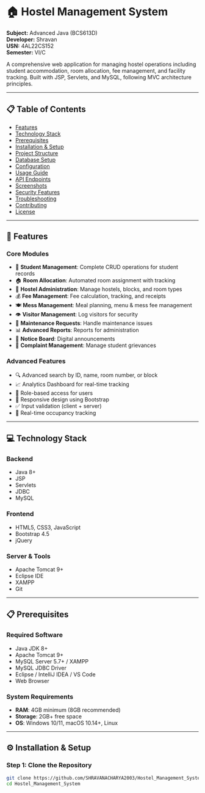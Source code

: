 # 🏠 Hostel Management System

**Subject:** Advanced Java (BCS613D)  
**Developer:** Shravan  
**USN:** 4AL22CS152  
**Semester:** VI/C  

A comprehensive web application for managing hostel operations including student accommodation, room allocation, fee management, and facility tracking. Built with JSP, Servlets, and MySQL, following MVC architecture principles.

---

## 📋 Table of Contents

- [Features](#-features)
- [Technology Stack](#-technology-stack)
- [Prerequisites](#-prerequisites)
- [Installation & Setup](#️-installation--setup)
- [Project Structure](#️-project-structure)
- [Database Setup](#️-database-setup)
- [Configuration](#-configuration)
- [Usage Guide](#-usage-guide)
- [API Endpoints](#-api-endpoints)
- [Screenshots](#-screenshots)
- [Security Features](#-security-features)
- [Troubleshooting](#-troubleshooting)
- [Contributing](#-contributing)
- [License](#-license)

---

## 🚀 Features

### Core Modules

- 👥 **Student Management**: Complete CRUD operations for student records
- 🏠 **Room Allocation**: Automated room assignment with tracking
- 🏢 **Hostel Administration**: Manage hostels, blocks, and room types
- 💰 **Fee Management**: Fee calculation, tracking, and receipts
- 🍽️ **Mess Management**: Meal planning, menu & mess fee management
- 👁️ **Visitor Management**: Log visitors for security
- 🔧 **Maintenance Requests**: Handle maintenance issues
- 📊 **Advanced Reports**: Reports for administration
- 📢 **Notice Board**: Digital announcements
- 📝 **Complaint Management**: Manage student grievances

### Advanced Features

- 🔍 Advanced search by ID, name, room number, or block
- 📈 Analytics Dashboard for real-time tracking
- 🔐 Role-based access for users
- 📱 Responsive design using Bootstrap
- ✅ Input validation (client + server)
- 🔄 Real-time occupancy tracking

---

## 💻 Technology Stack

### Backend

- Java 8+
- JSP
- Servlets
- JDBC
- MySQL

### Frontend

- HTML5, CSS3, JavaScript
- Bootstrap 4.5
- jQuery

### Server & Tools

- Apache Tomcat 9+
- Eclipse IDE
- XAMPP
- Git

---

## 📋 Prerequisites

### Required Software

- Java JDK 8+
- Apache Tomcat 9+
- MySQL Server 5.7+ / XAMPP
- MySQL JDBC Driver
- Eclipse / IntelliJ IDEA / VS Code
- Web Browser

### System Requirements

- **RAM**: 4GB minimum (8GB recommended)
- **Storage**: 2GB+ free space
- **OS**: Windows 10/11, macOS 10.14+, Linux

---

## ⚙️ Installation & Setup

### Step 1: Clone the Repository

```bash
git clone https://github.com/SHRAVANACHARYA2003/Hostel_Management_System
cd Hostel_Management_System
